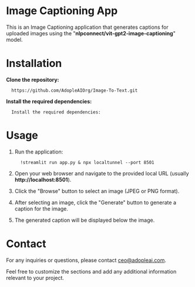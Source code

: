 # Image Captioning App

This is an Image Captioning application that generates captions for uploaded images using the "**nlpconnect/vit-gpt2-image-captioning**" model.

# Installation

**Clone the repository:**

      https://github.com/AdopleAIOrg/Image-To-Text.git

**Install the required dependencies:**

      Install the required dependencies:

# Usage

1. Run the application:

         !streamlit run app.py & npx localtunnel --port 8501
   
2. Open your web browser and navigate to the provided local URL (usually **http://localhost:8501**).

3. Click the "Browse" button to select an image (JPEG or PNG format).

4. After selecting an image, click the "Generate" button to generate a caption for the image.

5. The generated caption will be displayed below the image.

# Contact

For any inquiries or questions, please contact ceo@adopleai.com.

Feel free to customize the sections and add any additional information relevant to your project.
